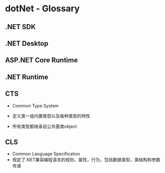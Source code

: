 # dotNet - Glossary

## .NET SDK

## .NET Desktop

## ASP.NET Core Runtime

## .NET Runtime

## CTS

- Common Type System

- 定义类一组内置类型以及每种类型的特性
- 所有类型都继承自公共基类object

## CLS

- Common Language Specification
- 规定了.NET兼容编程语言的规则，属性，行为，包括数据类型，类结构和参数传递